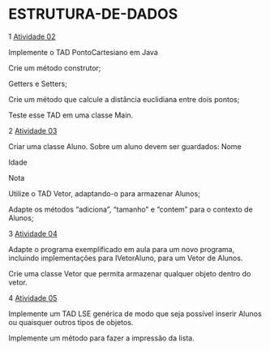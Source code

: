 # ESTRUTURA-DE-DADOS

1 [Atividade 02](Revisao)

   Implemente o TAD PontoCartesiano em Java 

   Crie um método construtor;

   Getters e Setters;

   Crie um método que calcule a distância euclidiana entre dois pontos;

   Teste esse TAD em uma classe Main.

2 [Atividade 03](Exercicio_02)

   Criar uma classe Aluno. Sobre um aluno devem ser guardados:
   Nome

   Idade

   Nota

   Utilize o TAD Vetor, adaptando-o para armazenar Alunos;

   Adapte os métodos “adiciona”, “tamanho” e “contem” para o contexto de Alunos;

3 [Atividade 04](Vetor)

   Adapte o programa exemplificado em aula para um novo programa, incluindo implementações para IVetorAluno,  para um Vetor de Alunos.

   Crie uma classe Vetor que permita armazenar qualquer objeto dentro do vetor.

4 [Atividade 05](Atividade_5)

   Implemente um TAD LSE genérica de modo que seja
   possível inserir Alunos ou quaisquer outros tipos de
   objetos.

   Implemente um método para fazer a impressão da lista.


